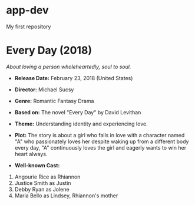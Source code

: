# app-dev
My first repository

# Every Day (2018)
*About loving a person wholeheartedly, soul to soul.*

- **Release Date:** February 23, 2018 (United States)
- **Director:** Michael Sucsy
- **Genre:** Romantic Fantasy Drama
- **Based on:** The novel "Every Day" by David Levithan
- **Theme:** Understanding identity and experiencing love.
- **Plot:** The story is about a girl who falls in love with a character named "A" who passionately loves her despite waking up from a different body every day,
"A" continuously loves the girl and eagerly wants to win her heart always.

- **Well-known Cast:**
1. Angourie Rice as Rhiannon
2. Justice Smith as Justin
3. Debby Ryan as Jolene
4. Maria Bello as Lindsey, Rhiannon's mother


